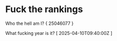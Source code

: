 # Fuck the rankings

Who the hell am I?
{ 25046077 }

What fucking year is it?
[ 2025-04-10T09:40:00Z ]
